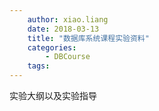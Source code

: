 ```yaml
---
    author: xiao.liang
    date: 2018-03-13
    title: "数据库系统课程实验资料"
    categories: 
        - DBCourse
    tags:
---
```


实验大纲以及实验指导